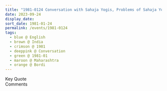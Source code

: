 ```yaml
---
title: "1981-0124 Conversation with Sahaja Yogis, Problems of Sahaja Yoga, Bordi, Maharashtra, India"
date: 2023-09-24
display_date: 
sort_date: 1981-01-24
permalink: /events/1981-0124
tags:
  - blue @ English
  - brown @ India
  - crimson @ 1981
  - deeppink @ Conversation
  - green @ 1981-01
  - maroon @ Maharashtra
  - orange @ Bordi
---
```


<wave-list>
  <list-title color="green" width="75">Key Quote</list-title>
  <list-item color="BlanchedAlmond"  width="200"></list-item>
  <list-item color="Lavender"></list-item>
  <list-item color="BlanchedAlmond"></list-item>
</wave-list>

<br>

<wave-list>
  <list-title color="green" width="75">Comments</list-title>
  <list-item color="BlanchedAlmond"  width="200"></list-item>
  <list-item color="Lavender"></list-item>
  <list-item color="BlanchedAlmond"></list-item>
</wave-list>